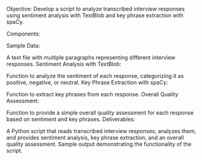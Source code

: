 Objective:
Develop a script to analyze transcribed interview responses using sentiment analysis with TextBlob and key phrase extraction with spaCy.

Components:

Sample Data:

A text file with multiple paragraphs representing different interview responses.
Sentiment Analysis with TextBlob:

Function to analyze the sentiment of each response, categorizing it as positive, negative, or neutral.
Key Phrase Extraction with spaCy:

Function to extract key phrases from each response.
Overall Quality Assessment:

Function to provide a simple overall quality assessment for each response based on sentiment and key phrases.
Deliverables:

A Python script that reads transcribed interview responses, analyzes them, and provides sentiment analysis, key phrase extraction, and an overall quality assessment.
Sample output demonstrating the functionality of the script.
